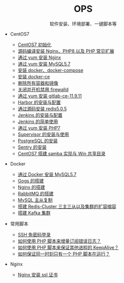 <h1 align="center"> OPS </h1>
<p align="center">
软件安装、环境部署、一键脚本等
</p>

- CentOS7

  - [CentOS7 初始化](common-software-install)
  - [源码编译安装 Nginx、PHP8 以及 PHP 常见扩展](nginx-php-source-install)
  - [通过 yum 安装 Nginx](nginx-yum-install)
  - [通过 yum 安装 MySQL5.7](mysql57-yum-install)
  - [安装 docker、docker-compose](docker-yum-install)
  - [安装 docker-ce](docker-ce-yum-install)
  - [删除所有容器和镜像](docker-rm-all)
  - [关闭并开机禁用 firewalld](firewalld-disable)
  - [通过 yum 安装 gitlab-ce-11.9.11](gitlab-ce-11.9.11-yum-install)
  - [Harbor 的安装与配置](harbor-install)
  - [通过源码安装 redis5.0.5](redis5-src-install)
  - [Jenkins 的安装与配置](Jenkins-yum-install)
  - [Jenkins 的简单使用](Jenkins-Gogs)
  - [通过 yum 安装 PHP7](PHP7-yum-install)
  - [Supervisor 的安装与使用](Supervisor)
  - [PostgreSQL 的安装](PostgreSQL)
  - [Sentry 的安装](Sentry)
  - [CentOS7 搭建 samba 实现与 Win 共享目录](samba)

- Docker

  - [通过 Docker 安装 MySQL5.7](docker/mysql57-docker-install)
  - [Gogs 的搭建](docker/Gogs-docker-install)
  - [Nginx 的搭建](docker/Nginx-docker-install)
  - [RabbitMQ 的搭建](docker/RabbitMQ-docker-install)
  - [MySQL 主从复制](https://github.com/duiying/dockerfiles/tree/master/mysql-master-slave)
  - [搭建 Redis-Cluster 三主三从以及集群的扩容缩容](https://github.com/duiying/dockerfiles/tree/master/redis-cluster)
  - [搭建 Kafka 集群](https://github.com/duiying/dockerfiles/tree/master/kafka-cluster)

- 常用脚本

  - [SSH 免密码登录](Script/auto-password-ssh-login)
  - [如何使用 PHP 脚本来增量订阅错误日志？](Docs/如何使用PHP脚本来增量订阅错误日志？.md)
  - [如何使用 PHP 脚本来保证其他进程的 KeepAlive？](Docs/如何使用PHP脚本来保证其他进程的KeepAlive？.md)
  - [如何保证同一时刻只有一个 PHP 脚本在运行？](Docs/如何保证同一时刻只有一个PHP脚本在运行？.md)

- Nginx

    - [Nginx 安装 ssl 证书](Nginx/ssl-install)
